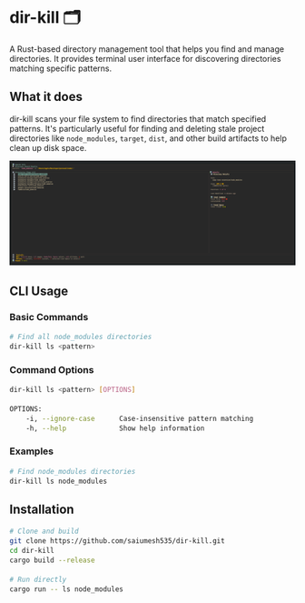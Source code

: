 # dir-kill 🗂️

A Rust-based directory management tool that helps you find and manage directories. It provides terminal user interface for discovering directories matching specific patterns.

## What it does

dir-kill scans your file system to find directories that match specified patterns. It's particularly useful for finding and deleting stale project directories like `node_modules`, `target`, `dist`, and other build artifacts to help clean up disk space.

![dir-kill](./assets/dir-kill.png)

## CLI Usage

### Basic Commands

```bash
# Find all node_modules directories
dir-kill ls <pattern>
```

### Command Options

```bash
dir-kill ls <pattern> [OPTIONS]

OPTIONS:
    -i, --ignore-case      Case-insensitive pattern matching
    -h, --help             Show help information
```

### Examples

```bash
# Find node_modules directories
dir-kill ls node_modules
```

## Installation

```bash
# Clone and build
git clone https://github.com/saiumesh535/dir-kill.git
cd dir-kill
cargo build --release

# Run directly
cargo run -- ls node_modules
``` 